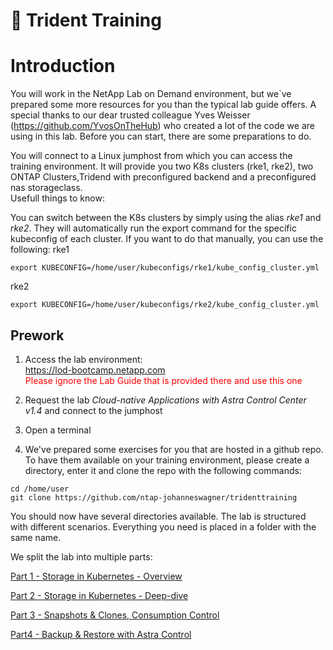 # :trident: Trident Training

# Introduction
You will work in the NetApp Lab on Demand environment, but we`ve prepared some more resources for you than the typical lab guide offers. A special thanks to our dear trusted colleague Yves Weisser (https://github.com/YvosOnTheHub) who created a lot of the code we are using in this lab. Before you can start, there are some preparations to do.

You will connect to a Linux jumphost from which you can access the training environment.
It will provide you two K8s clusters (rke1, rke2), two ONTAP Clusters,Tridend with preconfigured backend and a preconfigured nas storageclass.  
Usefull things to know:

You can switch between the K8s clusters by simply using the alias _rke1_ and _rke2_. They will automatically run the export command for the specific kubeconfig of each cluster. If you want to do that manually, you can use the following:
rke1
```console
export KUBECONFIG=/home/user/kubeconfigs/rke1/kube_config_cluster.yml
```
rke2
```console
export KUBECONFIG=/home/user/kubeconfigs/rke2/kube_config_cluster.yml
```

## Prework

1. Access the lab environment:  
https://lod-bootcamp.netapp.com  
<span style="color:red">Please ignore the Lab Guide that is provided there and use this one</span>

2. Request the lab *Cloud-native Applications with Astra Control Center v1.4* and connect to the jumphost 

3. Open a terminal    

4. We've prepared some exercises for you that are hosted in a github repo. To have them available on your training environment, please create a directory, enter it and clone the repo with the following commands:  
```console
cd /home/user
git clone https://github.com/ntap-johanneswagner/tridenttraining
```

You should now have several directories available. The lab is structured with different scenarios. Everything you need is placed in a folder with the same name. 

We split the lab into multiple parts:

[Part 1 - Storage in Kubernetes  - Overview](Part1.md)

[Part 2 - Storage in Kubernetes - Deep-dive](Part2.md)

[Part 3 - Snapshots & Clones, Consumption Control](Part3.md)

[Part4 - Backup & Restore with Astra Control](Part4.md)



